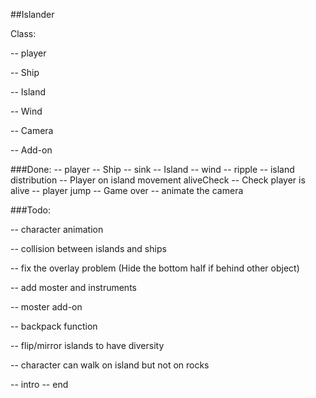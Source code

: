##Islander

Class:

-- player

-- Ship

-- Island

-- Wind

-- Camera

-- Add-on


###Done:
-- player
-- Ship
-- sink
-- Island
-- wind
-- ripple
-- island distribution
-- Player on island movement aliveCheck
-- Check player is alive 
-- player jump
-- Game over
-- animate the camera


###Todo:

-- character animation

-- collision between islands and ships

-- fix the overlay problem (Hide the bottom half if behind other object)

-- add moster and instruments

-- moster add-on

-- backpack function

-- flip/mirror islands to have diversity

-- character can walk on island but not on rocks



-- intro
-- end

